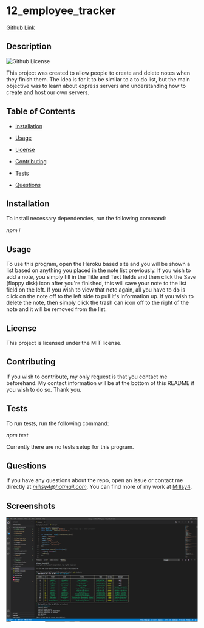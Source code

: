 # **12_employee_tracker**

[Github Link](https://github.com/Millsy4/12_employee_tracker)
## **Description**
![Github License](https://img.shields.io/badge/License-MIT-green)

This project was created to allow people to create and delete notes when they finish them.  The idea is for it to be similar to a to do list, but the main objective was to learn about express servers and understanding how to create and host our own servers.
  
## **Table of Contents**
  
* [Installation](#installation)

* [Usage](#usage)
  
* [License](#license)
  
* [Contributing](#contributing)
  
* [Tests](#tests)
  
* [Questions](#questions)
  
## **Installation**
  
To install necessary dependencies, run the following command:
  
*npm i*
  
## **Usage**
  
To use this program, open the Heroku based site and you will be shown a list based on anything you placed in the note list previously.  If you wish to add a note, you simply fill in the Title and Text fields and then click the Save (floppy disk) icon after you're finished, this will save your note to the list field on the left.  If you wish to view that note again, all you have to do is click on the note off to the left side to pull it's information up.  If you wish to delete the note, then simply click the trash can icon off to the right of the note and it will be removed from the list.
  
## **License**
  
This project is licensed under the MIT license.
  
## **Contributing**
  
If you wish to contribute, my only request is that you contact me beforehand.  My contact information will be at the bottom of this README if you wish to do so.  Thank you.
  
## **Tests**
  
To run tests, run the following command:
  
*npm test*

Currently there are no tests setup for this program.
  
  
## **Questions**
  
If you have any questions about the repo, open an issue or contact me directly at *millsy4@hotmail.com*.
You can find more of my work at [Millsy4](https://github.com/Millsy4/).

## **Screenshots**
![Screenshot of Program](./assets/images/app_screenshot.png)